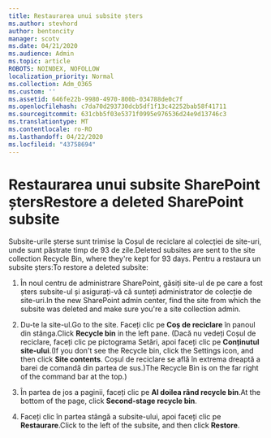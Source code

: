 ```yaml
---
title: Restaurarea unui subsite șters
ms.author: stevhord
author: bentoncity
manager: scotv
ms.date: 04/21/2020
ms.audience: Admin
ms.topic: article
ROBOTS: NOINDEX, NOFOLLOW
localization_priority: Normal
ms.collection: Adm_O365
ms.custom: ''
ms.assetid: 646fe22b-9980-4970-800b-034788de0c7f
ms.openlocfilehash: c7da70d293730dcb5df1f13c42252bab58f41711
ms.sourcegitcommit: 631cbb5f03e5371f0995e976536d24e9d13746c3
ms.translationtype: MT
ms.contentlocale: ro-RO
ms.lasthandoff: 04/22/2020
ms.locfileid: "43758694"
---
```

# <a name="restore-a-deleted-sharepoint-subsite"></a><span data-ttu-id="d3668-102">Restaurarea unui subsite SharePoint șters</span><span class="sxs-lookup"><span data-stu-id="d3668-102">Restore a deleted SharePoint subsite</span></span>

<span data-ttu-id="d3668-103">Subsite-urile șterse sunt trimise la Coșul de reciclare al colecției de site-uri, unde sunt păstrate timp de 93 de zile.</span><span class="sxs-lookup"><span data-stu-id="d3668-103">Deleted subsites are sent to the site collection Recycle Bin, where they're kept for 93 days.</span></span> <span data-ttu-id="d3668-104">Pentru a restaura un subsite șters:</span><span class="sxs-lookup"><span data-stu-id="d3668-104">To restore a deleted subsite:</span></span>
  
1. <span data-ttu-id="d3668-105">În noul centru de administrare SharePoint, găsiți site-ul de pe care a fost șters subsite-ul și asigurați-vă că sunteți administrator de colecție de site-uri.</span><span class="sxs-lookup"><span data-stu-id="d3668-105">In the new SharePoint admin center, find the site from which the subsite was deleted and make sure you're a site collection admin.</span></span> 
    
2. <span data-ttu-id="d3668-106">Du-te la site-ul.</span><span class="sxs-lookup"><span data-stu-id="d3668-106">Go to the site.</span></span> <span data-ttu-id="d3668-107">Faceți clic pe **Coș de reciclare** în panoul din stânga.</span><span class="sxs-lookup"><span data-stu-id="d3668-107">Click **Recycle bin** in the left pane.</span></span> <span data-ttu-id="d3668-108">(Dacă nu vedeți Coșul de reciclare, faceți clic pe pictograma Setări, apoi faceți clic pe **Conținutul site-ului**.</span><span class="sxs-lookup"><span data-stu-id="d3668-108">(If you don't see the Recycle bin, click the Settings icon, and then click **Site contents**.</span></span> <span data-ttu-id="d3668-109">Coșul de reciclare se află în extrema dreaptă a barei de comandă din partea de sus.)</span><span class="sxs-lookup"><span data-stu-id="d3668-109">The Recycle Bin is on the far right of the command bar at the top.)</span></span>
    
3. <span data-ttu-id="d3668-110">În partea de jos a paginii, faceți clic pe **Al doilea rând recycle bin**.</span><span class="sxs-lookup"><span data-stu-id="d3668-110">At the bottom of the page, click **Second-stage recycle bin**.</span></span>
    
4. <span data-ttu-id="d3668-111">Faceți clic în partea stângă a subsite-ului, apoi faceți clic pe **Restaurare**.</span><span class="sxs-lookup"><span data-stu-id="d3668-111">Click to the left of the subsite, and then click **Restore**.</span></span>
    

